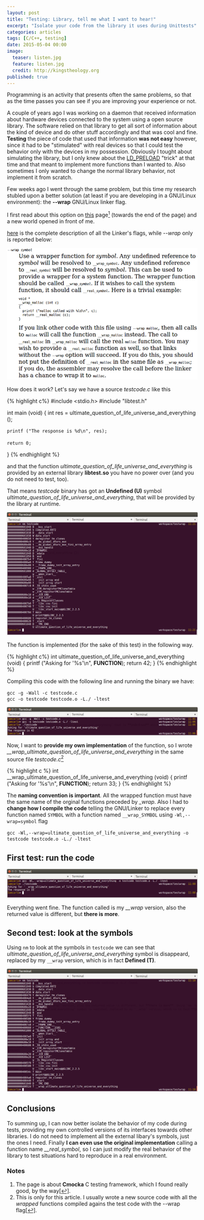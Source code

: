 ```yaml
---
layout: post
title: "Testing: Library, tell me what I want to hear!"
excerpt: "Isolate your code from the library it uses during Unittests"
categories: articles
tags: [C/C++, testing]
date: 2015-05-04 00:00
image:
  teaser: listen.jpg
  feature: listen.jpg
  credit: http://kingstheology.org
published: true
---
```



Programming is an activity that presents often the same problems, so that as the time passes you can see if you are improving your experience or not.

A couple of years ago I was working on a daemon that received information about hardware devices connected to the system using a open source library.
The software relied on that library to get all sort of information about the kind of device and do other stuff accordingly and that was cool and fine.
**Testing** the piece of code that used that information **was not easy** however, since it had to be "stimulated" with real devices so that I could test the behavior only with the devices in my possession.
Obviously I tought about simulating the library, but I only knew about the [LD_PRELOAD](http://man7.org/linux/man-pages/man8/ld.so.8.html) "trick" at that time and that meant to implement more functions than I wanted to. Also sometimes I only wanted to change the normal library behavior, not implement it from scratch.

Few weeks ago I went through the same problem, but this time my research stubled upon a better solution (at least if you are developing in a GNU/Linux environment): the **--wrap** GNU/Linux linker flag.

I first read about this option on [this](https://lwn.net/Articles/558106/) page<a rel="nofollow" href="#footnote1" id="ref_footnote1"><sup>1</sup></a> (towards the end of the page) and a new world opened in front of me.

[here](ftp://ftp.gnu.org/old-gnu/Manuals/ld-2.9.1/html_mono/ld.html) is the complete description of all the Linker's flags, while *--wrap* only is reported below:


![wrap-sym-def](/images/2015-05-04/wrap-sym-definition.png)


How does it work? Let's say we have a source *testcode.c* like this

{% highlight c%}
#include <stdio.h>
#include "libtest.h"

int main (void)
{
    int res = ultimate_question_of_life_universe_and_everything ();

    printf ("The response is %d\n", res);

    return 0;
}
{% endhighlight %}

and that the function *ultimate_question_of_life_universe_and_everything* is provided by an external library **libtest.so** you have no power over (and you do not need to test, too).

That means *testcode* binary has got an **Undefined (U)** symbol *ultimate_question_of_life_universe_and_everything*, that will be provided by the library at runtime.


![nm_testcode](/images/2015-05-04/testcode_sym_0.png)

The function is implemented (for the sake of this test) in the following way.

{% highlight c%}
int ultimate_question_of_life_universe_and_everything (void)
{
    printf ("Asking for '%s'\n", __FUNCTION__);
    return 42;
}
{% endhighlight %}

Compiling this code with the following line and running the binary we have:

	gcc -g -Wall -c testcode.c
	gcc -o testcode testcode.o -L./ -ltest

![run_testcode_real](/images/2015-05-04/testcode_run_real.png)

Now, I want to **provide my own implementation** of the function, so I wrote *__wrap_ultimate_question_of_life_universe_and_everything* in the same source file *testcode.c*<a rel="nofollow" href="#footnote2" id="ref_footnote2"><sup>2</sup></a>

{% highlight c %}
int __wrap_ultimate_question_of_life_universe_and_everything (void)
{
    printf ("Asking for '%s'\n", __FUNCTION__);
    return 33;
}
{% endhighlight %}

The **naming convention is important**. All the wrapped function must have the same name of the orginal functions preceded by *__wrap_*.
Also I had to **change how I compile the code** telling the GNU/Linker to replace every function named `SYMBOL` with a function named `__wrap_SYMBOL` using `-Wl,--wrap=symbol` flag

	gcc -Wl,--wrap=ultimate_question_of_life_universe_and_everything -o testcode testcode.o -L./ -ltest

## First test: run the code

![run_testcode_fake](/images/2015-05-04/testcode_run_fake.png)

Everything went fine. The function called is my *__wrap* version, also the returned value is different, but **there is more**.

## Second test: look at the symbols

Using `nm` to look at the symbols in `testcode` we can see that *ultimate_question_of_life_universe_and_everything* symbol is disappeard, replaced by my `__wrap` version, which is in fact **Defined (T)**.

![nm_testcode](/images/2015-05-04/testcode_sym_1.png)


## Conclusions

To summing up, I can now better isolate the behavior of my code during tests, providing my own controlled versions of its interfaces towards other libraries. I do not need to implement all the external libary's symbols, just the ones I need. Finally **I can even use the original implementation** calling a function name *__real_symbol*, so I can just modify the real behavior of the library to test situations hard to reproduce in a real environment.

### Notes

1. The page is about **Cmocka** C testing framework, which I found really good, by the way<a rel="nofollow" href="#ref_footnote1" id="footnote1">[↩]</a>.
2. This is only for this article. I usually wrote a new source code with all the *wrapped* functions compiled agains the test code with the --wrap flag<a rel="nofollow" href="#ref_footnote2" id="footnote2">[↩]</a>.

